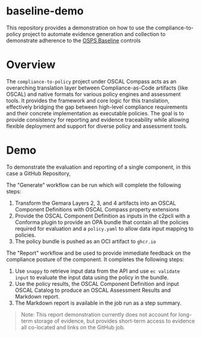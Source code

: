 # baseline-demo

This repository provides a demonstration on how to use the compliance-to-policy project to automate evidence generation and collection to
demonstrate adherence to the [OSPS Baseline](https://baseline.openssf.org/versions/2025-02-25) controls

# Overview
The `compliance-to-policy` project under OSCAL Compass acts as an overarching translation layer between Compliance-as-Code artifacts (like OSCAL) and native formats for various
policy engines and assessment tools. It provides the framework and core logic for this translation, effectively bridging the gap between high-level compliance
requirements and their concrete implementation as executable policies.
The goal is to provide consistency for reporting and evidence traceability while allowing flexible deployment and support for diverse policy and assessment tools.

# Demo

To demonstrate the evaluation and reporting of a single component, in this case a GitHub Repository, 


The "Generate" workflow can be run which will complete the following steps:

1. Transform the Gemara Layers 2, 3, and 4 artifacts into an OSCAL Component Definitions with OSCAL Compass property extensions
2. Provide the OSCAL Component Definition as inputs in the c2pcli with a Conforma plugin to provide an OPA bundle that contain all the policies required for evaluation and a `policy.yaml` to allow
data input mapping to policies.
3. The policy bundle is pushed as an OCI artifact to `ghcr.io`

The "Report" workflow and be used to provide immediate feedback on the compliance posture of the component. It completes the following steps:

1. Use `snappy` to retrieve input data from the API and use `ec validate input` to evaluate the input data using the policy in the bundle.
2. Use the policy results, the OSCAL Component Definition and input OSCAL Catalog to produce an OSCAL Assessment Results and Markdown report.
3. The Markdown report is available in the job run as a step summary.

> Note: This report demonstration currently does not account for long-term storage of evidence, but provides short-term access to evidence all co-located and links on the GitHub job.

